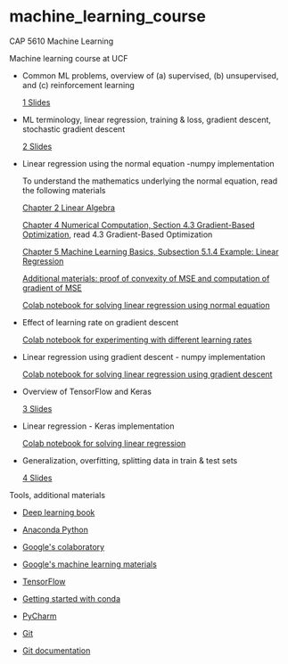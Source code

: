 # machine_learning_course

CAP 5610 Machine Learning

Machine learning course at UCF

- Common ML problems, overview of (a) supervised, (b) unsupervised, and (c) reinforcement learning 

  [1 Slides](https://github.com/schneider128k/machine_learning_course/blob/master/1_slides.pdf)

- ML terminology, linear regression, training & loss, gradient descent, stochastic gradient descent 

  [2 Slides](https://github.com/schneider128k/machine_learning_course/blob/master/2_slides.pdf)

- Linear regression using the normal equation -numpy implementation

  To understand the mathematics underlying the normal equation, read the following materials

  [Chapter 2 Linear Algebra](https://www.deeplearningbook.org/contents/linear_algebra.html)
  
  [Chapter 4 Numerical Computation, Section 4.3 Gradient-Based Optimization](https://www.deeplearningbook.org/contents/numerical.html), read 4.3 Gradient-Based Optimization
  
  [Chapter 5 Machine Learning Basics, Subsection 5.1.4 Example: Linear Regression](https://www.deeplearningbook.org/contents/ml.html)
  
  [Additional materials: proof of convexity of MSE and computation of gradient of MSE](https://github.com/schneider128k/machine_learning_course/blob/master/slides/linear_regression.pdf)

  [Colab notebook for solving linear regression using normal equation](https://colab.research.google.com/drive/1J7yct9aGfhtfXw8n00Mq4R-xldSSM1WY)

- Effect of learning rate on gradient descent

  [Colab notebook for experimenting with different learning rates](https://colab.research.google.com/drive/1eECClMU1r-Y9hzPnRw89__jC3nw3C-zD)
   
- Linear regression using gradient descent - numpy implementation

  [Colab notebook for solving linear regression using gradient descent](https://colab.research.google.com/drive/1qBxfTPoNcSFvpwu1NDl1V6cHEqL3aQl-)

- Overview of TensorFlow and Keras

  [3 Slides](https://github.com/schneider128k/machine_learning_course/blob/master/3_slides.pdf)

- Linear regression - Keras implementation

  [Colab notebook for solving linear regression](https://colab.research.google.com/drive/1pOFL4Qm6WOn2Nxxy6_HteEqQMxStTwzs)

- Generalization, overfitting, splitting data in train & test sets

  [4 Slides](https://github.com/schneider128k/machine_learning_course/blob/master/4_slides.pdf)


Tools, additional materials

- [Deep learning book](https://www.deeplearningbook.org/)

- [Anaconda Python](https://www.anaconda.com/)

- [Google's colaboratory](https://colab.research.google.com/notebooks/welcome.ipynb)

- [Google's machine learning materials](https://developers.google.com/machine-learning/crash-course/)

- [TensorFlow](https://www.tensorflow.org/)

- [Getting started with conda](https://conda.io/docs/user-guide/overview.html)

- [PyCharm](https://www.jetbrains.com/pycharm/)

- [Git](https://git-scm.com/)

- [Git documentation](https://git-scm.com/doc)



